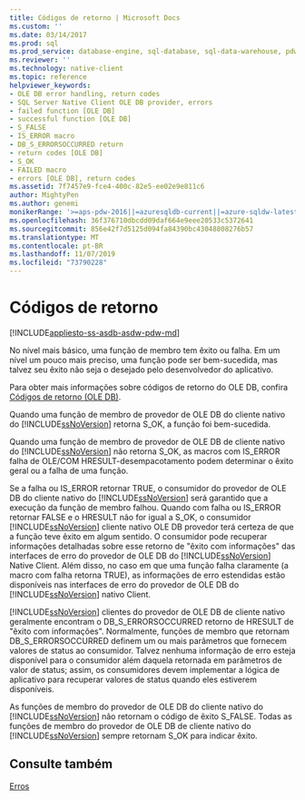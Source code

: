 ```yaml
---
title: Códigos de retorno | Microsoft Docs
ms.custom: ''
ms.date: 03/14/2017
ms.prod: sql
ms.prod_service: database-engine, sql-database, sql-data-warehouse, pdw
ms.reviewer: ''
ms.technology: native-client
ms.topic: reference
helpviewer_keywords:
- OLE DB error handling, return codes
- SQL Server Native Client OLE DB provider, errors
- failed function [OLE DB]
- successful function [OLE DB]
- S_FALSE
- IS_ERROR macro
- DB_S_ERRORSOCCURRED return
- return codes [OLE DB]
- S_OK
- FAILED macro
- errors [OLE DB], return codes
ms.assetid: 7f7457e9-fce4-400c-82e5-ee02e9e811c6
author: MightyPen
ms.author: genemi
monikerRange: '>=aps-pdw-2016||=azuresqldb-current||=azure-sqldw-latest||>=sql-server-2016||=sqlallproducts-allversions||>=sql-server-linux-2017||=azuresqldb-mi-current'
ms.openlocfilehash: 36f376710dbcdd09daf664e9eee20533c5372641
ms.sourcegitcommit: 856e42f7d5125d094fa84390bc43048808276b57
ms.translationtype: MT
ms.contentlocale: pt-BR
ms.lasthandoff: 11/07/2019
ms.locfileid: "73790228"
---
```

# <a name="return-codes"></a>Códigos de retorno
[!INCLUDE[appliesto-ss-asdb-asdw-pdw-md](../../includes/appliesto-ss-asdb-asdw-pdw-md.md)]

  No nível mais básico, uma função de membro tem êxito ou falha. Em um nível um pouco mais preciso, uma função pode ser bem-sucedida, mas talvez seu êxito não seja o desejado pelo desenvolvedor do aplicativo.  
  
 Para obter mais informações sobre códigos de retorno do OLE DB, confira [Códigos de retorno (OLE DB)](https://go.microsoft.com/fwlink/?LinkId=101631).  
  
 Quando uma função de membro de provedor de OLE DB do cliente nativo do [!INCLUDE[ssNoVersion](../../includes/ssnoversion-md.md)] retorna S_OK, a função foi bem-sucedida.  
  
 Quando uma função de membro de provedor de OLE DB de cliente nativo do [!INCLUDE[ssNoVersion](../../includes/ssnoversion-md.md)] não retorna S_OK, as macros com IS_ERROR falha de OLE/COM HRESULT-desempacotamento podem determinar o êxito geral ou a falha de uma função.  
  
 Se a falha ou IS_ERROR retornar TRUE, o consumidor do provedor de OLE DB do cliente nativo do [!INCLUDE[ssNoVersion](../../includes/ssnoversion-md.md)] será garantido que a execução da função de membro falhou. Quando com falha ou IS_ERROR retornar FALSE e o HRESULT não for igual a S_OK, o consumidor [!INCLUDE[ssNoVersion](../../includes/ssnoversion-md.md)] cliente nativo OLE DB provedor terá certeza de que a função teve êxito em algum sentido. O consumidor pode recuperar informações detalhadas sobre esse retorno de "êxito com informações" das interfaces de erro do provedor de OLE DB do [!INCLUDE[ssNoVersion](../../includes/ssnoversion-md.md)] Native Client. Além disso, no caso em que uma função falha claramente (a macro com falha retorna TRUE), as informações de erro estendidas estão disponíveis nas interfaces de erro do provedor de OLE DB do [!INCLUDE[ssNoVersion](../../includes/ssnoversion-md.md)] nativo Client.  
  
 [!INCLUDE[ssNoVersion](../../includes/ssnoversion-md.md)] clientes do provedor de OLE DB de cliente nativo geralmente encontram o DB_S_ERRORSOCCURRED retorno de HRESULT de "êxito com informações". Normalmente, funções de membro que retornam DB_S_ERRORSOCCURRED definem um ou mais parâmetros que fornecem valores de status ao consumidor. Talvez nenhuma informação de erro esteja disponível para o consumidor além daquela retornada em parâmetros de valor de status; assim, os consumidores devem implementar a lógica de aplicativo para recuperar valores de status quando eles estiverem disponíveis.  
  
 As funções de membro do provedor de OLE DB do cliente nativo do [!INCLUDE[ssNoVersion](../../includes/ssnoversion-md.md)] não retornam o código de êxito S_FALSE. Todas as funções de membro do provedor de OLE DB de cliente nativo do [!INCLUDE[ssNoVersion](../../includes/ssnoversion-md.md)] sempre retornam S_OK para indicar êxito.  
  
## <a name="see-also"></a>Consulte também  
 [Erros](../../relational-databases/native-client-ole-db-errors/errors.md)  
  
  
